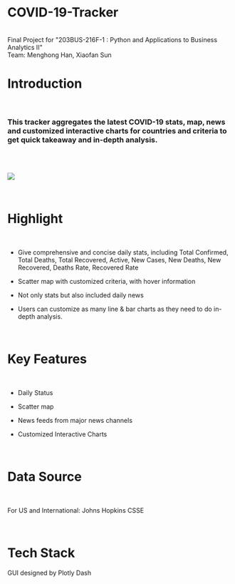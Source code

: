 # COVID-19-Tracker
<br>
Final Project for "203BUS-216F-1 : Python and Applications to Business Analytics II"

<br>
Team: Menghong Han, Xiaofan Sun


# Introduction
<br>

### This tracker aggregates the latest COVID-19 stats, map, news and customized interactive charts for countries and criteria to get quick takeaway and in-depth analysis.

<br>

<br>

![](https://github.com/menghonghan/COVID-19-Tracker/blob/main/Screenshot/tracker.gif)

<br>


# Highlight
<br>

* Give comprehensive and concise daily stats, including Total Confirmed, Total Deaths, Total Recovered, Active, New Cases, New Deaths, New Recovered, Deaths Rate, Recovered Rate


* Scatter map with customized criteria, with hover information 

* Not only stats but also included daily news 

* Users can customize as many line & bar charts as they need to do in-depth analysis.

<br>

# Key Features

<br>

* Daily Status 


* Scatter map 


* News feeds from major news channels


* Customized Interactive Charts

<br>

# Data Source

<br>

For US and International: Johns Hopkins CSSE

<br>

# Tech Stack

GUI designed by Plotly Dash



